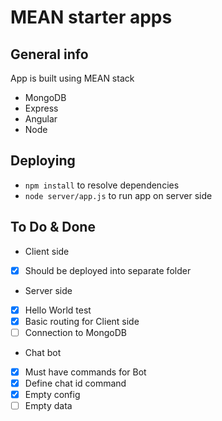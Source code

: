 # MEAN starter apps

## General info
App is built using MEAN stack
* MongoDB
* Express
* Angular
* Node

## Deploying
* `npm install` to resolve dependencies
* `node server/app.js` to run app on server side

## To Do & Done
* Client side
 - [x] Should be deployed into separate folder
* Server side
 - [x] Hello World test
 - [x] Basic routing for Client side
 - [ ] Connection to MongoDB
* Chat bot
 - [x] Must have commands for Bot
 - [x] Define chat id command
 - [x] Empty config
 - [ ] Empty data
